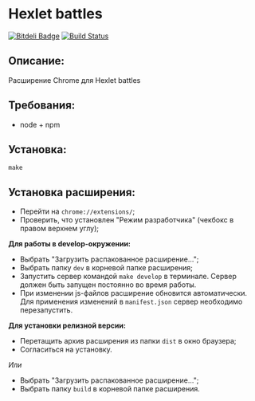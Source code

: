 # Hexlet battles
[![Bitdeli Badge](https://d2weczhvl823v0.cloudfront.net/kaize/battle_chrome_extension/trend.png)](https://bitdeli.com/free "Bitdeli Badge")
[![Build Status](https://travis-ci.org/Hexlet/battle_chrome_extension.svg?branch=master)](https://travis-ci.org/Hexlet/battle_chrome_extension)

## Описание:

Расширение Chrome для Hexlet battles

## Требования:

- node + npm

## Установка:

```
make
```


## Установка расширения:
- Перейти на ```chrome://extensions/```;
- Проверить, что установлен "Режим разработчика" (чекбокс в правом верхнем углу);

 
__Для работы в develop-окружении:__
 
- Выбрать "Загрузить распакованное расширение...";
- Выбрать папку ```dev``` в корневой папке расширения;
- Запустить сервер командой ```make develop``` в терминале. Сервер должен быть запущен постоянно во время работы.
- При изменении js-файлов расширение обновится автоматически. Для применения изменений в ```manifest.json``` сервер необходимо перезапустить.

__Для установки релизной версии:__

- Перетащить архив расширения из папки ```dist``` в окно браузера;
- Согласиться на установку.

_Или_

- Выбрать "Загрузить распакованное расширение...";
- Выбрать папку ```build``` в корневой папке расширения.